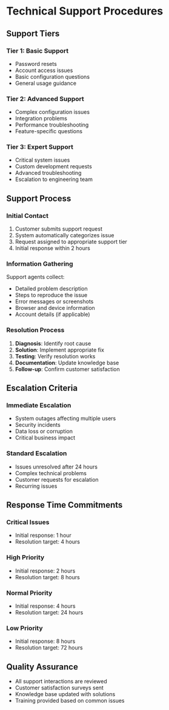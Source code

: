 # Technical Support Procedures

## Support Tiers

### Tier 1: Basic Support
- Password resets
- Account access issues
- Basic configuration questions
- General usage guidance

### Tier 2: Advanced Support
- Complex configuration issues
- Integration problems
- Performance troubleshooting
- Feature-specific questions

### Tier 3: Expert Support
- Critical system issues
- Custom development requests
- Advanced troubleshooting
- Escalation to engineering team

## Support Process

### Initial Contact
1. Customer submits support request
2. System automatically categorizes issue
3. Request assigned to appropriate support tier
4. Initial response within 2 hours

### Information Gathering
Support agents collect:
- Detailed problem description
- Steps to reproduce the issue
- Error messages or screenshots
- Browser and device information
- Account details (if applicable)

### Resolution Process
1. **Diagnosis**: Identify root cause
2. **Solution**: Implement appropriate fix
3. **Testing**: Verify resolution works
4. **Documentation**: Update knowledge base
5. **Follow-up**: Confirm customer satisfaction

## Escalation Criteria

### Immediate Escalation
- System outages affecting multiple users
- Security incidents
- Data loss or corruption
- Critical business impact

### Standard Escalation
- Issues unresolved after 24 hours
- Complex technical problems
- Customer requests for escalation
- Recurring issues

## Response Time Commitments

### Critical Issues
- Initial response: 1 hour
- Resolution target: 4 hours

### High Priority
- Initial response: 2 hours
- Resolution target: 8 hours

### Normal Priority
- Initial response: 4 hours
- Resolution target: 24 hours

### Low Priority
- Initial response: 8 hours
- Resolution target: 72 hours

## Quality Assurance
- All support interactions are reviewed
- Customer satisfaction surveys sent
- Knowledge base updated with solutions
- Training provided based on common issues

